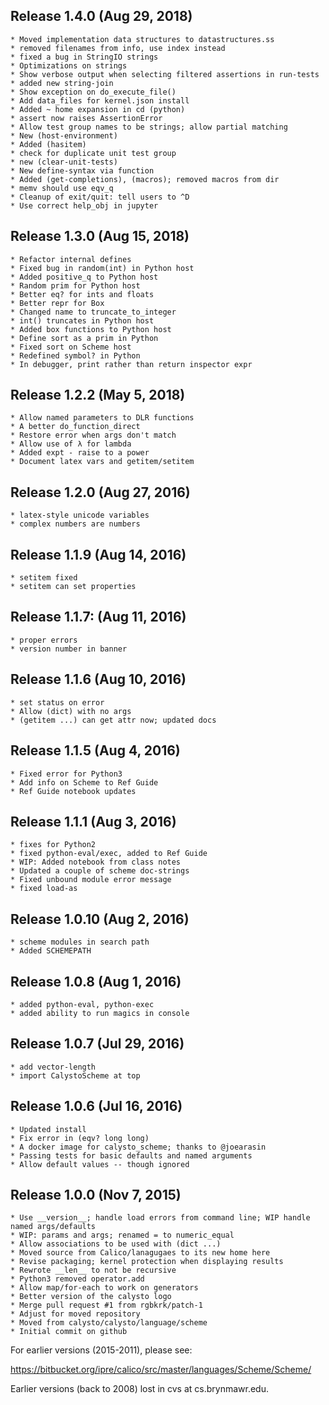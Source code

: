 ## Release 1.4.0 (Aug 29, 2018)

	* Moved implementation data structures to datastructures.ss
	* removed filenames from info, use index instead
	* fixed a bug in StringIO strings
	* Optimizations on strings
	* Show verbose output when selecting filtered assertions in run-tests
	* added new string-join
	* Show exception on do_execute_file()
	* Add data_files for kernel.json install
	* Added ~ home expansion in cd (python)
	* assert now raises AssertionError
	* Allow test group names to be strings; allow partial matching
	* New (host-environment)
	* Added (hasitem)
	* check for duplicate unit test group
	* new (clear-unit-tests)
	* New define-syntax via function
	* Added (get-completions), (macros); removed macros from dir
	* memv should use eqv_q
	* Cleanup of exit/quit: tell users to ^D
	* Use correct help_obj in jupyter

## Release 1.3.0 (Aug 15, 2018)

	* Refactor internal defines
	* Fixed bug in random(int) in Python host
	* Added positive_q to Python host
	* Random prim for Python host
	* Better eq? for ints and floats
	* Better repr for Box
	* Changed name to truncate_to_integer
	* int() truncates in Python host
	* Added box functions to Python host
	* Define sort as a prim in Python
	* Fixed sort on Scheme host
	* Redefined symbol? in Python
	* In debugger, print rather than return inspector expr

## Release 1.2.2 (May 5, 2018)

	* Allow named parameters to DLR functions
	* A better do_function_direct
	* Restore error when args don't match
	* Allow use of λ for lambda
	* Added expt - raise to a power
	* Document latex vars and getitem/setitem

## Release 1.2.0 (Aug 27, 2016)

	* latex-style unicode variables
	* complex numbers are numbers

## Release 1.1.9 (Aug 14, 2016)

	* setitem fixed
	* setitem can set properties

## Release 1.1.7: (Aug 11, 2016)

	* proper errors
	* version number in banner

## Release 1.1.6 (Aug 10, 2016)

	* set status on error
	* Allow (dict) with no args
	* (getitem ...) can get attr now; updated docs

## Release 1.1.5 (Aug 4, 2016)

	* Fixed error for Python3
	* Add info on Scheme to Ref Guide
	* Ref Guide notebook updates

## Release 1.1.1 (Aug 3, 2016)

	* fixes for Python2
	* fixed python-eval/exec, added to Ref Guide
	* WIP: Added notebook from class notes
	* Updated a couple of scheme doc-strings
	* Fixed unbound module error message
	* fixed load-as

## Release 1.0.10 (Aug 2, 2016)

	* scheme modules in search path
	* Added SCHEMEPATH

## Release 1.0.8 (Aug 1, 2016)

	* added python-eval, python-exec
	* added ability to run magics in console

## Release 1.0.7 (Jul 29, 2016)

	* add vector-length
	* import CalystoScheme at top

## Release 1.0.6 (Jul 16, 2016)

	* Updated install
	* Fix error in (eqv? long long)
	* A docker image for calysto_scheme; thanks to @joearasin
	* Passing tests for basic defaults and named arguments
	* Allow default values -- though ignored

## Release 1.0.0 (Nov 7, 2015)

	* Use __version__; handle load errors from command line; WIP handle named args/defaults
	* WIP: params and args; renamed = to numeric_equal
	* Allow associations to be used with (dict ...)
	* Moved source from Calico/lanagugaes to its new home here
	* Revise packaging; kernel protection when displaying results
	* Rewrote __len__ to not be recursive
	* Python3 removed operator.add
	* Allow map/for-each to work on generators
	* Better version of the calysto logo
	* Merge pull request #1 from rgbkrk/patch-1
	* Adjust for moved repository
	* Moved from calysto/calysto/language/scheme
	* Initial commit on github

For earlier versions (2015-2011), please see:

https://bitbucket.org/ipre/calico/src/master/languages/Scheme/Scheme/

Earlier versions (back to 2008) lost in cvs at cs.brynmawr.edu.
